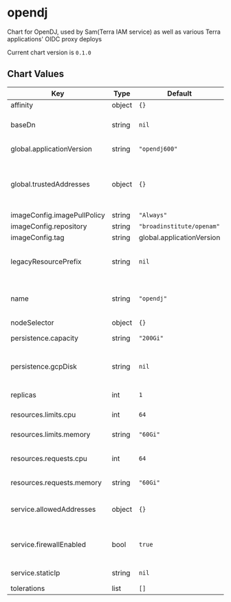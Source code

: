 opendj
======
Chart for OpenDJ, used by Sam(Terra IAM service) as well as various Terra applications' OIDC proxy deploys

Current chart version is `0.1.0`





## Chart Values

| Key | Type | Default | Description |
|-----|------|---------|-------------|
| affinity | object | `{}` | affinity map |
| baseDn | string | `nil` | Base dn used for health checks. If left empty a base dn of "" is used. |
| global.applicationVersion | string | `"opendj600"` | What version of the application to deploy |
| global.trustedAddresses | object | `{}` | A map of addresses that will be merged with serviceAllowedAddresses. Example: `{ "nickname": ["x.x.x.x/y", "x.x.x.x/y"] }` |
| imageConfig.imagePullPolicy | string | `"Always"` |  |
| imageConfig.repository | string | `"broadinstitute/openam"` | Image repository |
| imageConfig.tag | string | global.applicationVersion | Image tag. |
| legacyResourcePrefix | string | `nil` | What prefix to use to refer to secrets rendered from firecloud-develop @default .Chart.Name |
| name | string | `"opendj"` | A name for the deployment that will be substituted into resuorce definitions |
| nodeSelector | object | `{}` | nodeSelector map |
| persistence.capacity | string | `"200Gi"` | Capacity of persistent data volume |
| persistence.gcpDisk | string | `nil` | If not null, the chart will attempt to use a GCP disk with the provided name for the data volume |
| replicas | int | `1` | Number of replicas for the deployment |
| resources.limits.cpu | int | `64` | Number of CPU units to limit the deployment to |
| resources.limits.memory | string | `"60Gi"` | Memory to limit the deployment to |
| resources.requests.cpu | int | `64` | Number of CPU units to request for the deployment |
| resources.requests.memory | string | `"60Gi"` | Memory to request for the deployment |
| service.allowedAddresses | object | `{}` | A map of addresses in the form `{ "nickname": ["x.x.x.x/y", "x.x.x.x/y"] }` |
| service.firewallEnabled | bool | `true` | Whether to restrict access to the service to the IPs supplied via service.allowedAddresses |
| service.staticIp | string | `nil` | External IP of the service. Required. |
| tolerations | list | `[]` | Array of tolerations |
